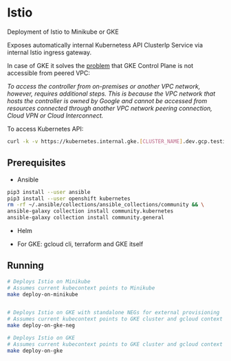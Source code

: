 # Istio

Deployment of Istio to Minikube or GKE

Exposes automatically internal Kubernetess API ClusterIp Service via internal Istio ingress gateway.

In case of GKE it solves the [problem](https://cloud.google.com/solutions/creating-kubernetes-engine-private-clusters-with-net-proxies) that GKE Control Plane is not accessible from peered VPC:

  _To access the controller from on-premises or another VPC network, however, requires additional steps. This is because the VPC network that hosts the controller is owned by Google and cannot be accessed from resources connected through another VPC network peering connection, Cloud VPN or Cloud Interconnect._

To access Kubernetes API:

```bash
curl -k -v https://kubernetes.internal.gke.[CLUSTER_NAME].dev.gcp.testing/version
```

## Prerequisites

* Ansible

```bash
pip3 install --user ansible
pip3 install --user openshift kubernetes
rm -rf ~/.ansible/collections/ansible_collections/community && \
ansible-galaxy collection install community.kubernetes
ansible-galaxy collection install community.general
```

* Helm

* For GKE: gcloud cli, terraform and GKE itself

## Running

```bash
# Deploys Istio on Minikube
# Assumes current kubecontext points to Minikube
make deploy-on-minikube


# Deploys Istio on GKE with standalone NEGs for external provisioning
# Assumes current kubecontext points to GKE cluster and gcloud context to project where GKE cluster is deployed
make deploy-on-gke-neg

# Deploys Istio on GKE
# Assumes current kubecontext points to GKE cluster and gcloud context to project where GKE cluster is deployed
make deploy-on-gke
```
